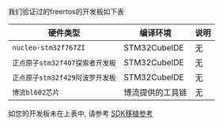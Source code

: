 我们验证过的freertos的开发板如下表

| **硬件类型**                        | **编译环境**     | **说明**
|-------------------------------------|------------------|-----------------------------------------
| `nucleo-stm32f767ZI`                | STM32CubeIDE     | 无
| `正点原子stm32f407探索者开发板`     | STM32CubeIDE     | 无
| `正点原子stm32f429阿波罗开发板`     | STM32CubeIDE     | 无
| `博流bl602芯片`                     | 博流提供的工具链 | 无

如您的开发板未在上表中, 请参考
[SDK移植参考](https://help.aliyun.com/document_detail/163757.html)

